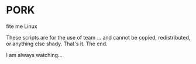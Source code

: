 # PORK
fite me Linux

These scripts are for the use of team ... and cannot be copied, redistributed, or anything else shady. That's it. The end.


I am always watching...
